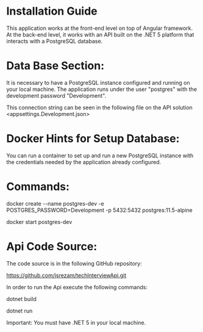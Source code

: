 # Installation Guide 

This application works at the front-end level on top of Angular framework. At the back-end level, it works with an API built on the .NET 5 platform that interacts with a PostgreSQL database. 

# Data Base Section:  

It is necessary to have a PostgreSQL instance configured and running on your local machine. The application runs under the user "postgres" with the development password "Development". 

This connection string can be seen in the following file on the API solution <appsettings.Development.json> 

# Docker Hints for Setup Database: 

You can run a container to set up and run a new PostgreSQL instance with the credentials needed by the application already configured. 

# Commands:  

docker create --name postgres-dev -e POSTGRES_PASSWORD=Development -p 5432:5432 postgres:11.5-alpine 

docker start postgres-dev 

# Api Code Source: 

The code source is in the following GitHub repository: 

https://github.com/jsrezam/techInterviewApi.git 

In order to run the Api execute the following commands: 

dotnet build  

dotnet run  

Important: You must have .NET 5 in your local machine. 
